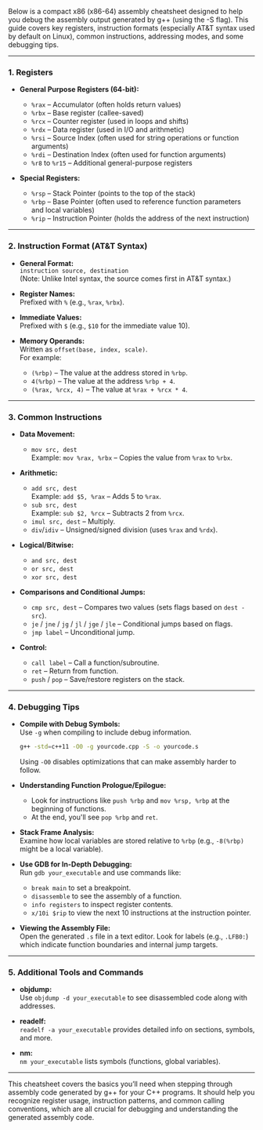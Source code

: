 Below is a compact x86 (x86-64) assembly cheatsheet designed to help you debug the assembly output generated by g++ (using the -S flag). This guide covers key registers, instruction formats (especially AT&T syntax used by default on Linux), common instructions, addressing modes, and some debugging tips.

---

### 1. Registers

- **General Purpose Registers (64-bit):**
  - `%rax` – Accumulator (often holds return values)
  - `%rbx` – Base register (callee-saved)
  - `%rcx` – Counter register (used in loops and shifts)
  - `%rdx` – Data register (used in I/O and arithmetic)
  - `%rsi` – Source Index (often used for string operations or function arguments)
  - `%rdi` – Destination Index (often used for function arguments)
  - `%r8` to `%r15` – Additional general-purpose registers

- **Special Registers:**
  - `%rsp` – Stack Pointer (points to the top of the stack)
  - `%rbp` – Base Pointer (often used to reference function parameters and local variables)
  - `%rip` – Instruction Pointer (holds the address of the next instruction)

---

### 2. Instruction Format (AT&T Syntax)

- **General Format:**  
  `instruction source, destination`  
  (Note: Unlike Intel syntax, the source comes first in AT&T syntax.)

- **Register Names:**  
  Prefixed with `%` (e.g., `%rax`, `%rbx`).

- **Immediate Values:**  
  Prefixed with `$` (e.g., `$10` for the immediate value 10).

- **Memory Operands:**  
  Written as `offset(base, index, scale)`.  
  For example:
  - `(%rbp)` – The value at the address stored in `%rbp`.
  - `4(%rbp)` – The value at the address `%rbp + 4`.
  - `(%rax, %rcx, 4)` – The value at `%rax + %rcx * 4`.

---

### 3. Common Instructions

- **Data Movement:**
  - `mov src, dest`  
    Example: `mov %rax, %rbx` – Copies the value from `%rax` to `%rbx`.

- **Arithmetic:**
  - `add src, dest`  
    Example: `add $5, %rax` – Adds 5 to `%rax`.
  - `sub src, dest`  
    Example: `sub $2, %rcx` – Subtracts 2 from `%rcx`.
  - `imul src, dest` – Multiply.
  - `div`/`idiv` – Unsigned/signed division (uses `%rax` and `%rdx`).

- **Logical/Bitwise:**
  - `and src, dest`
  - `or src, dest`
  - `xor src, dest`

- **Comparisons and Conditional Jumps:**
  - `cmp src, dest` – Compares two values (sets flags based on `dest - src`).
  - `je` / `jne` / `jg` / `jl` / `jge` / `jle` – Conditional jumps based on flags.
  - `jmp label` – Unconditional jump.

- **Control:**
  - `call label` – Call a function/subroutine.
  - `ret` – Return from function.
  - `push` / `pop` – Save/restore registers on the stack.

---

### 4. Debugging Tips

- **Compile with Debug Symbols:**  
  Use `-g` when compiling to include debug information.
  ```bash
  g++ -std=c++11 -O0 -g yourcode.cpp -S -o yourcode.s
  ```
  Using `-O0` disables optimizations that can make assembly harder to follow.

- **Understanding Function Prologue/Epilogue:**  
  - Look for instructions like `push %rbp` and `mov %rsp, %rbp` at the beginning of functions.
  - At the end, you'll see `pop %rbp` and `ret`.

- **Stack Frame Analysis:**  
  Examine how local variables are stored relative to `%rbp` (e.g., `-8(%rbp)` might be a local variable).

- **Use GDB for In-Depth Debugging:**  
  Run `gdb your_executable` and use commands like:
  - `break main` to set a breakpoint.
  - `disassemble` to see the assembly of a function.
  - `info registers` to inspect register contents.
  - `x/10i $rip` to view the next 10 instructions at the instruction pointer.

- **Viewing the Assembly File:**  
  Open the generated `.s` file in a text editor. Look for labels (e.g., `.LFB0:`) which indicate function boundaries and internal jump targets.

---

### 5. Additional Tools and Commands

- **objdump:**  
  Use `objdump -d your_executable` to see disassembled code along with addresses.
  
- **readelf:**  
  `readelf -a your_executable` provides detailed info on sections, symbols, and more.

- **nm:**  
  `nm your_executable` lists symbols (functions, global variables).

---

This cheatsheet covers the basics you’ll need when stepping through assembly code generated by g++ for your C++ programs. It should help you recognize register usage, instruction patterns, and common calling conventions, which are all crucial for debugging and understanding the generated assembly code.
